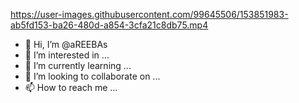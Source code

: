 

https://user-images.githubusercontent.com/99645506/153851983-ab5fd153-ba26-480d-a854-3cfa21c8db75.mp4

- 👋 Hi, I’m @aREEBAs
- 👀 I’m interested in ...
- 🌱 I’m currently learning ...
- 💞️ I’m looking to collaborate on ...
- 📫 How to reach me ...

<!---
aREEBAs/aREEBAs is a ✨ special ✨ repository because its `README.md` (this file) appears on your GitHub profile.
You can click the Preview link to take a look at your changes.
--->
